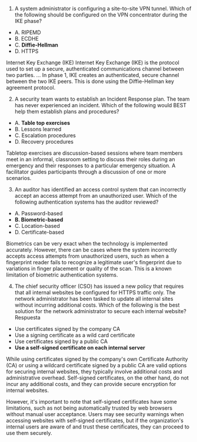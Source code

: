 1. A system administrator is configuring a site-to-site VPN tunnel. Which of the following should be configured on the VPN concentrator during the IKE phase?
* A. RIPEMD
* B. ECDHE
* C. **Diffie-Hellman**
* D. HTTPS

Internet Key Exchange (IKE) Internet Key Exchange (IKE) is the protocol used to set up a secure, authenticated communications channel between two parties. ... In phase 1, IKE creates an authenticated, secure channel between the two IKE peers. This is done using the Diffie-Hellman key agreement protocol.

2. A security team wants to establish an Incident Response plan. The team has never experienced an incident.
Which of the following would BEST help them establish plans and procedures?
* A. **Table top exercises**
* B. Lessons learned
* C. Escalation procedures
* D. Recovery procedures

Tabletop exercises are discussion-based sessions where team members meet in an informal, classroom setting to discuss their roles during an emergency and their responses to a particular emergency situation. A facilitator guides participants through a discussion of one or more scenarios.


3. An auditor has identified an access control system that can incorrectly accept an access attempt from an unauthorized user. Which of the following authentication systems has the auditor reviewed?

* A. Password-based
* **B. Biometric-based**
* C. Location-based
* D. Certificate-based

Biometrics can be very exact when the technology is implemented accurately. However, there can be cases where the system incorrectly accepts access attempts from unauthorized users, such as when a fingerprint reader fails to recognize a legitimate user's fingerprint due to variations in finger placement or quality of the scan. This is a known limitation of biometric authentication systems.

4. The chief security officer (CSO) has issued a new policy that requires that all internal websites be configured for HTTPS traffic only. The network administrator has been tasked to update all internal sites without incurring additional costs. Which of the following is the best solution for the network administrator to secure each internal website?
Respuesta
* Use certificates signed by the company CA
* Use a signing certificate as a wild card certificate
* Use certificates signed by a public CA
* **Use a self-signed certificate on each internal server**

While using certificates signed by the company's own Certificate Authority (CA) or using a wildcard certificate signed by a public CA are valid options for securing internal websites, they typically involve additional costs and administrative overhead. Self-signed certificates, on the other hand, do not incur any additional costs, and they can provide secure encryption for internal websites.

However, it's important to note that self-signed certificates have some limitations, such as not being automatically trusted by web browsers without manual user acceptance. Users may see security warnings when accessing websites with self-signed certificates, but if the organization's internal users are aware of and trust these certificates, they can proceed to use them securely.


